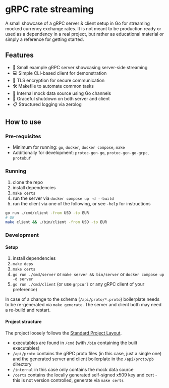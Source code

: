 # gRPC rate streaming

A small showcase of a gRPC server & client setup in Go for streaming mocked currency exchange rates. It is not meant to
be production ready or used as a  dependency in a real project, but rather as educational material or simply a reference
for getting started.

## Features

- 📡 Small example gRPC server showcasing server-side streaming
- 💻 Simple CLI-based client for demonstration
- 🔐 TLS encryption for secure communication
- 🛠️ Makefile to automate common tasks
- 🧪 Internal mock data source using Go channels
- 🛑 Graceful shutdown on both server and client
- 📋 Structured logging via zerolog

## How to use

### Pre-requisites

- Minimum for running: `go`, `docker`, `docker compose`, `make`
- Additionally for development: `protoc-gen-go`, `protoc-gen-go-grpc`, `protobuf`

### Running

1. clone the repo
2. install dependencies
3. `make certs`
4. run the server via `docker compose up -d --build`
5. run the client via one of the following, or see `-help` for instructions

```sh
go run ./cmd/client -from USD -to EUR
# OR
make client && ./bin/client -from USD -to EUR
```

### Development

#### Setup

1. install dependencies
2. `make deps`
3. `make certs`
4. `go run ./cmd/server` or `make server && bin/server` or `docker compose up -d server`
5. `go run ./cmd/client` (or use `grpcurl` or any gRPC client of your preference)

In case of a change to the schema (`/api/proto/*.proto`) boilerplate needs to be re-generated via `make generate`. The server and client
both may need a re-build and restart.

#### Project structure

The project loosely follows the [Standard Project Layout](https://github.com/golang-standards/project-layout).

- executables are found in `/cmd` (with `/bin` containing the built executables)
- `/api/proto` contains the gRPC proto files (in this case, just a  single one) and the generated server and client boilerplate in the `/api/proto/pb` directory
- `/internal` in this case only contains the mock data source
- `/certs` contains the locally generated self-signed x509 key and cert - this is not version controlled, generate via `make certs`
